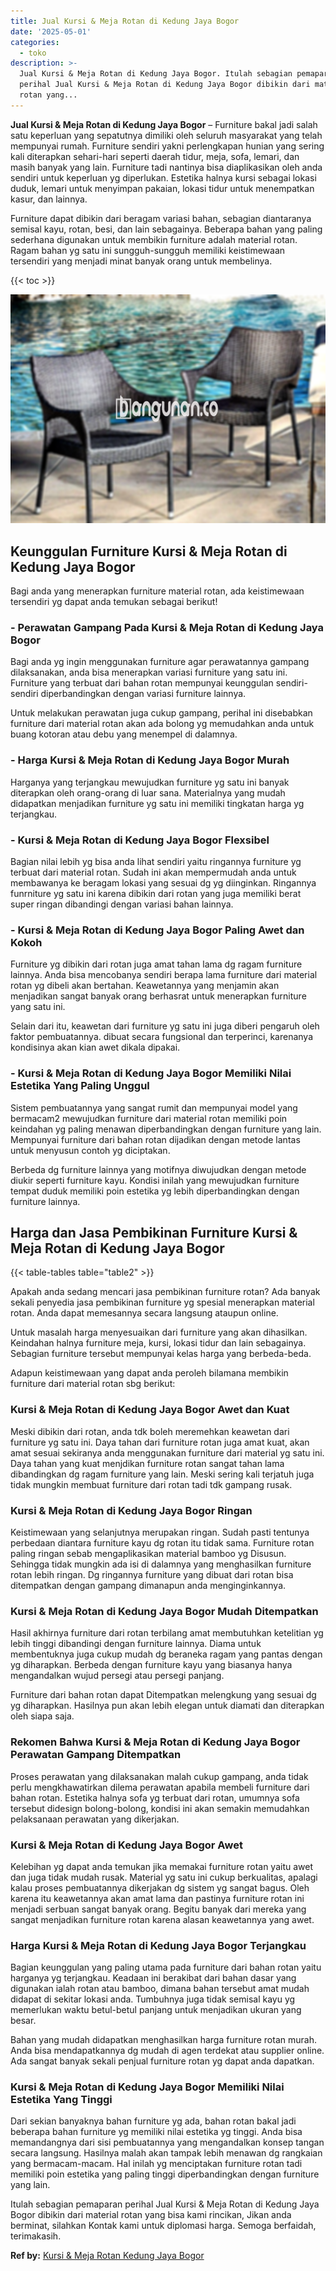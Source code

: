 ```yaml
---
title: Jual Kursi & Meja Rotan di Kedung Jaya Bogor
date: '2025-05-01'
categories:
  - toko
description: >-
  Jual Kursi & Meja Rotan di Kedung Jaya Bogor. Itulah sebagian pemaparan
  perihal Jual Kursi & Meja Rotan di Kedung Jaya Bogor dibikin dari material
  rotan yang...
---
```


**Jual Kursi & Meja Rotan di Kedung Jaya Bogor** – Furniture bakal jadi salah satu keperluan yang sepatutnya dimiliki oleh seluruh masyarakat yang telah mempunyai rumah. Furniture sendiri yakni perlengkapan hunian yang sering kali diterapkan sehari-hari seperti daerah tidur, meja, sofa, lemari, dan masih banyak yang lain. Furniture tadi nantinya bisa diaplikasikan oleh anda sendiri untuk keperluan yg diperlukan. Estetika halnya kursi sebagai lokasi duduk, lemari untuk menyimpan pakaian, lokasi tidur untuk menempatkan kasur, dan lainnya.

Furniture dapat dibikin dari beragam variasi bahan, sebagian diantaranya semisal kayu, rotan, besi, dan lain sebagainya. Beberapa bahan yang paling sederhana digunakan untuk membikin furniture adalah material rotan. Ragam bahan yg satu ini sungguh-sungguh memiliki keistimewaan tersendiri yang menjadi minat banyak orang untuk membelinya.

{{< toc >}}

![Jual Kursi & Meja Rotan di Kedung Jaya Bogor](/images/kursi-meja-rotan-murah32.png)

## Keunggulan Furniture Kursi & Meja Rotan di Kedung Jaya Bogor

Bagi anda yang menerapkan furniture material rotan, ada keistimewaan tersendiri yg dapat anda temukan sebagai berikut!

### \- Perawatan Gampang Pada Kursi & Meja Rotan di Kedung Jaya Bogor

Bagi anda yg ingin menggunakan furniture agar perawatannya gampang dilaksanakan, anda bisa menerapkan variasi furniture yang satu ini. Furniture yang terbuat dari bahan rotan mempunyai keunggulan sendiri-sendiri diperbandingkan dengan variasi furniture lainnya.

Untuk melakukan perawatan juga cukup gampang, perihal ini disebabkan furniture dari material rotan akan ada bolong yg memudahkan anda untuk buang kotoran atau debu yang menempel di dalamnya.

### \- Harga Kursi & Meja Rotan di Kedung Jaya Bogor Murah

Harganya yang terjangkau mewujudkan furniture yg satu ini banyak diterapkan oleh orang-orang di luar sana. Materialnya yang mudah didapatkan menjadikan furniture yg satu ini memiliki tingkatan harga yg terjangkau.

### \- Kursi & Meja Rotan di Kedung Jaya Bogor Flexsibel

Bagian nilai lebih yg bisa anda lihat sendiri yaitu ringannya furniture yg terbuat dari material rotan. Sudah ini akan mempermudah anda untuk membawanya ke beragam lokasi yang sesuai dg yg diinginkan. Ringannya funrniture yg satu ini karena dibikin dari rotan yang juga memiliki berat super ringan dibandingi dengan variasi bahan lainnya.

### \- Kursi & Meja Rotan di Kedung Jaya Bogor Paling Awet dan Kokoh

Furniture yg dibikin dari rotan juga amat tahan lama dg ragam furniture lainnya. Anda bisa mencobanya sendiri berapa lama furniture dari material rotan yg dibeli akan bertahan. Keawetannya yang menjamin akan menjadikan sangat banyak orang berhasrat untuk menerapkan furniture yang satu ini.

Selain dari itu, keawetan dari furniture yg satu ini juga diberi pengaruh oleh faktor pembuatannya. dibuat secara fungsional dan terperinci, karenanya kondisinya akan kian awet dikala dipakai.

### \- Kursi & Meja Rotan di Kedung Jaya Bogor Memiliki Nilai Estetika Yang Paling Unggul

Sistem pembuatannya yang sangat rumit dan mempunyai model yang bermacam2 mewujudkan furniture dari material rotan memiliki poin keindahan yg paling menawan diperbandingkan dengan furniture yang lain. Mempunyai furniture dari bahan rotan dijadikan dengan metode lantas untuk menyusun contoh yg diciptakan.

Berbeda dg furniture lainnya yang motifnya diwujudkan dengan metode diukir seperti furniture kayu. Kondisi inilah yang mewujudkan furniture tempat duduk memiliki poin estetika yg lebih diperbandingkan dengan furniture lainnya.

## Harga dan Jasa Pembikinan Furniture Kursi & Meja Rotan di Kedung Jaya Bogor

{{< table-tables table="table2" >}}

Apakah anda sedang mencari jasa pembikinan furniture rotan? Ada banyak sekali penyedia jasa pembikinan furniture yg spesial menerapkan material rotan. Anda dapat memesannya secara langsung ataupun online.

Untuk masalah harga menyesuaikan dari furniture yang akan dihasilkan. Keindahan halnya furniture meja, kursi, lokasi tidur dan lain sebagainya. Sebagian furniture tersebut mempunyai kelas harga yang berbeda-beda.

Adapun keistimewaan yang dapat anda peroleh bilamana membikin furniture dari material rotan sbg berikut:

### Kursi & Meja Rotan di Kedung Jaya Bogor Awet dan Kuat

Meski dibikin dari rotan, anda tdk boleh meremehkan keawetan dari furniture yg satu ini. Daya tahan dari furniture rotan juga amat kuat, akan amat sesuai sekiranya anda menggunakan furniture dari material yg satu ini. Daya tahan yang kuat menjdikan furniture rotan sangat tahan lama dibandingkan dg ragam furniture yang lain. Meski sering kali terjatuh juga tidak mungkin membuat furniture dari rotan tadi tdk gampang rusak.

### Kursi & Meja Rotan di Kedung Jaya Bogor Ringan

Keistimewaan yang selanjutnya merupakan ringan. Sudah pasti tentunya perbedaan diantara furniture kayu dg rotan itu tidak sama. Furniture rotan paling ringan sebab mengaplikasikan material bamboo yg Disusun. Sehingga tidak mungkin ada isi di dalamnya yang menghasilkan furniture rotan lebih ringan. Dg ringannya furniture yang dibuat dari rotan bisa ditempatkan dengan gampang dimanapun anda menginginkannya.

### Kursi & Meja Rotan di Kedung Jaya Bogor Mudah Ditempatkan

Hasil akhirnya furniture dari rotan terbilang amat membutuhkan ketelitian yg lebih tinggi dibandingi dengan furniture lainnya. Diama untuk membentuknya juga cukup mudah dg beraneka ragam yang pantas dengan yg diharapkan. Berbeda dengan furniture kayu yang biasanya hanya mengandalkan wujud persegi atau persegi panjang.

Furniture dari bahan rotan dapat Ditempatkan melengkung yang sesuai dg yg diharapkan. Hasilnya pun akan lebih elegan untuk diamati dan diterapkan oleh siapa saja.

### Rekomen Bahwa Kursi & Meja Rotan di Kedung Jaya Bogor Perawatan Gampang Ditempatkan

Proses perawatan yang dilaksanakan malah cukup gampang, anda tidak perlu mengkhawatirkan dilema perawatan apabila membeli furniture dari bahan rotan. Estetika halnya sofa yg terbuat dari rotan, umumnya sofa tersebut didesign bolong-bolong, kondisi ini akan semakin memudahkan pelaksanaan perawatan yang dikerjakan.

### Kursi & Meja Rotan di Kedung Jaya Bogor Awet

Kelebihan yg dapat anda temukan jika memakai furniture rotan yaitu awet dan juga tidak mudah rusak. Material yg satu ini cukup berkualitas, apalagi kalau proses pembuatannya dikerjakan dg sistem yg sangat bagus. Oleh karena itu keawetannya akan amat lama dan pastinya furniture rotan ini menjadi serbuan sangat banyak orang. Begitu banyak dari mereka yang sangat menjadikan furniture rotan karena alasan keawetannya yang awet.

### Harga Kursi & Meja Rotan di Kedung Jaya Bogor Terjangkau

Bagian keunggulan yang paling utama pada furniture dari bahan rotan yaitu harganya yg terjangkau. Keadaan ini berakibat dari bahan dasar yang digunakan ialah rotan atau bamboo, dimana bahan tersebut amat mudah didapat di sekitar lokasi anda. Tumbuhnya juga tidak semisal kayu yg memerlukan waktu betul-betul panjang untuk menjadikan ukuran yang besar.

Bahan yang mudah didapatkan menghasilkan harga furniture rotan murah. Anda bisa mendapatkannya dg mudah di agen terdekat atau supplier online. Ada sangat banyak sekali penjual furniture rotan yg dapat anda dapatkan.

### Kursi & Meja Rotan di Kedung Jaya Bogor Memiliki Nilai Estetika Yang Tinggi

Dari sekian banyaknya bahan furniture yg ada, bahan rotan bakal jadi beberapa bahan furniture yg memiliki nilai estetika yg tinggi. Anda bisa memandangnya dari sisi pembuatannya yang mengandalkan konsep tangan secara langsung. Hasilnya malah akan tampak lebih menawan dg rangkaian yang bermacam-macam. Hal inilah yg menciptakan furniture rotan tadi memiliki poin estetika yang paling tinggi diperbandingkan dengan furniture yang lain.

Itulah sebagian pemaparan perihal Jual Kursi & Meja Rotan di Kedung Jaya Bogor dibikin dari material rotan yang bisa kami rincikan, Jikan anda berminat, silahkan Kontak kami untuk diplomasi harga. Semoga berfaidah, terimakasih.

**Ref by:** [Kursi & Meja Rotan Kedung Jaya Bogor](https://id.wikipedia.org/wiki/Kursi)
